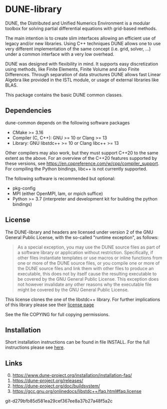 <!--
SPDX-FileCopyrightInfo: Copyright © DUNE Project contributors, see file LICENSE.md in module root
SPDX-License-Identifier: LicenseRef-GPL-2.0-only-with-DUNE-exception
-->

DUNE-library
============

DUNE, the Distributed and Unified Numerics Environment is a modular toolbox
for solving partial differential equations with grid-based methods.

The main intention is to create slim interfaces allowing an efficient use of
legacy and/or new libraries. Using C++ techniques DUNE allows one to use very
different implementation of the same concept (i.e. grid, solver, ...) under
a common interface with a very low overhead.

DUNE was designed with flexibility in mind. It supports easy discretization
using methods, like Finite Elements, Finite Volume and also Finite
Differences. Through separation of data structures DUNE allows fast Linear
Algebra like provided in the ISTL module, or usage of external libraries
like BLAS.

This package contains the basic DUNE common classes.

Dependencies
------------

dune-common depends on the following software packages

- CMake >= 3.16
- Compiler (C, C++): GNU >= 10 or Clang >= 13
- Library: GNU libstdc++ >= 10 or Clang libc++ >= 13

Other compilers may also work, but they must support C++20 to the same extent as
the above. For an overview of the C++20 features supported by these versions, see
https://en.cppreference.com/w/cpp/compiler_support. For compiling the Python
bindings, libc++ is not currently supported.

The following software is recommended but optional:

- pkg-config
- MPI (either OpenMPI, lam, or mpich suffice)
- Python >= 3.7 (interpreter and development kit for building the python bindings)

License
-------

The DUNE-library and headers are licensed under version 2 of the GNU
General Public License, with the so-called "runtime exception", as
follows:

> As a special exception, you may use the DUNE source files as part
> of a software library or application without restriction.
> Specifically, if other files instantiate templates or use macros or
> inline functions from one or more of the DUNE source files, or you
> compile one or more of the DUNE source files and link them with
> other files to produce an executable, this does not by itself cause
> the resulting executable to be covered by the GNU General Public
> License.  This exception does not however invalidate any other
> reasons why the executable file might be covered by the GNU General
> Public License.

This license clones the one of the libstdc++ library. For further
implications of this library please see their [license page][license]

See the file COPYING for full copying permissions.

Installation
------------

Short installation instructions can be found in file INSTALL. For the
full instructions please see [here][installation].

Links
-----

0. https://www.dune-project.org/installation/installation-faq/
1. https://dune-project.org/releases/
2. https://dune-project.org/doc/buildsystem/
3. https://gcc.gnu.org/onlinedocs/libstdc++/faq.html#faq.license

[installation]: https://www.dune-project.org/installation/installation-buildsrc
[license]: https://gcc.gnu.org/onlinedocs/libstdc++/faq.html#faq.license


git-d279bfb85d581ea29cef367ee8a37b27a48f5a2c
